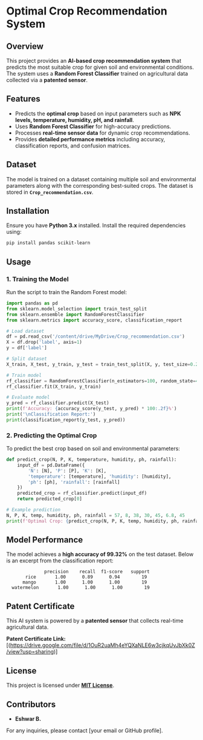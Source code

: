 # Optimal Crop Recommendation System

## Overview
This project provides an **AI-based crop recommendation system** that predicts the most suitable crop for given soil and environmental conditions. The system uses a **Random Forest Classifier** trained on agricultural data collected via a **patented sensor**.

## Features
- Predicts the **optimal crop** based on input parameters such as **NPK levels, temperature, humidity, pH, and rainfall**.
- Uses **Random Forest Classifier** for high-accuracy predictions.
- Processes **real-time sensor data** for dynamic crop recommendations.
- Provides **detailed performance metrics** including accuracy, classification reports, and confusion matrices.

## Dataset
The model is trained on a dataset containing multiple soil and environmental parameters along with the corresponding best-suited crops. The dataset is stored in **`Crop_recommendation.csv`**.

## Installation
Ensure you have **Python 3.x** installed. Install the required dependencies using:
```bash
pip install pandas scikit-learn
```

## Usage
### 1. Training the Model
Run the script to train the Random Forest model:
```python
import pandas as pd
from sklearn.model_selection import train_test_split
from sklearn.ensemble import RandomForestClassifier
from sklearn.metrics import accuracy_score, classification_report

# Load dataset
df = pd.read_csv('/content/drive/MyDrive/Crop_recommendation.csv')
X = df.drop('label', axis=1)
y = df['label']

# Split dataset
X_train, X_test, y_train, y_test = train_test_split(X, y, test_size=0.2, random_state=42)

# Train model
rf_classifier = RandomForestClassifier(n_estimators=100, random_state=42)
rf_classifier.fit(X_train, y_train)

# Evaluate model
y_pred = rf_classifier.predict(X_test)
print(f'Accuracy: {accuracy_score(y_test, y_pred) * 100:.2f}%')
print('\nClassification Report:')
print(classification_report(y_test, y_pred))
```

### 2. Predicting the Optimal Crop
To predict the best crop based on soil and environmental parameters:
```python
def predict_crop(N, P, K, temperature, humidity, ph, rainfall):
    input_df = pd.DataFrame({
        'N': [N], 'P': [P], 'K': [K],
        'temperature': [temperature], 'humidity': [humidity],
        'ph': [ph], 'rainfall': [rainfall]
    })
    predicted_crop = rf_classifier.predict(input_df)
    return predicted_crop[0]

# Example prediction
N, P, K, temp, humidity, ph, rainfall = 57, 8, 38, 30, 45, 6.8, 45
print(f'Optimal Crop: {predict_crop(N, P, K, temp, humidity, ph, rainfall)}')
```

## Model Performance
The model achieves a **high accuracy of 99.32%** on the test dataset. Below is an excerpt from the classification report:
```
              precision    recall  f1-score   support
       rice       1.00      0.89      0.94        19
      mango       1.00      1.00      1.00        19
  watermelon       1.00      1.00      1.00        19
```

## Patent Certificate
This AI system is powered by a **patented sensor** that collects real-time agricultural data.

**Patent Certificate Link:** [(https://drive.google.com/file/d/1OuR2uaMh4eYQXaNLE6w3cjkqUvJbXk0Z/view?usp=sharing)]

## License
This project is licensed under **[MIT License](LICENSE)**.

## Contributors
- **Eshwar B.**

For any inquiries, please contact [your email or GitHub profile].

